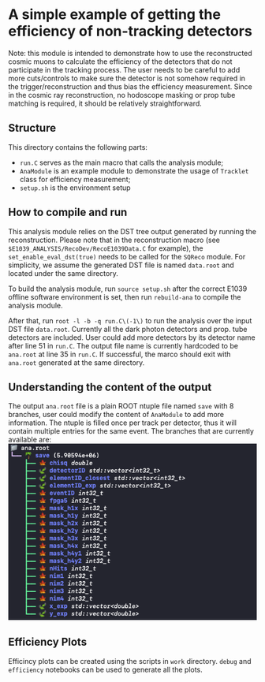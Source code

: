 # A simple example of getting the efficiency of non-tracking detectors
Note: this module is intended to demonstrate how to use the reconstructed cosmic muons to calculate the efficiency of the detectors that do not participate in the tracking process. The user needs to be careful to add more cuts/controls to make sure the detector is not somehow required in the trigger/reconstruction and thus bias the efficiency measurement. Since in the cosmic ray reconstruction, no hodoscope masking or prop tube matching is required, it should be relatively straightforward.

## Structure
This directory contains the following parts:
- `run.C` serves as the main macro that calls the analysis module;
- `AnaModule` is an example module to demonstrate the usage of `Tracklet` class for efficiency measurement;
- `setup.sh` is the environment setup

## How to compile and run
This analysis module relies on the DST tree output generated by running the reconstruction. Please note that in the reconstruction macro (see `$E1039_ANALYSIS/RecoDev/RecoE1039Data.C` for example), the `set_enable_eval_dst(true)` needs to be called for the `SQReco` module. For simplicity, we assume the generated DST file is named `data.root` and located under the same directory.

To build the analysis module, run `source setup.sh` after the correct E1039 offline software environment is set, then run `rebuild-ana` to compile the analysis module.

After that, run `root -l -b -q run.C\(-1\)` to run the analysis over the input DST file `data.root`. Currently all the dark photon detectors and prop. tube detectors are included. User could add more detectors by its detector name after line 51 in `run.C`. The output file name is currently hardcoded to be `ana.root` at line 35 in `run.C`. If successful, the marco should exit with `ana.root` generated at the same directory.

## Understanding the content of the output
The output `ana.root` file is a plain ROOT ntuple file named `save` with 8 branches, user could modify the content of `AnaModule` to add more information. The ntuple is filled once per track per detector, thus it will contain multiple entries for the same event. The branches that are currently available are:
![](pic.png)

## Efficiency Plots

Efficincy plots can be created using the scripts in `work` directory. `debug` and `efficiency` notebooks can be used to generate all the plots.
